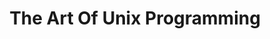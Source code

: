 ---
layout: page-books
title: The Art Of Unix Programming
subtitle: 
essential: 
categories: ['software']
authors: ['Eric S. Raymond']
authors_twitter: 
excerpt: .
resource_url: 
amazon_url: https://www.amazon.com/dp/0131429019
wikipedia_url: 
free_url: http://www.catb.org/~esr/writings/taoup/html/
---